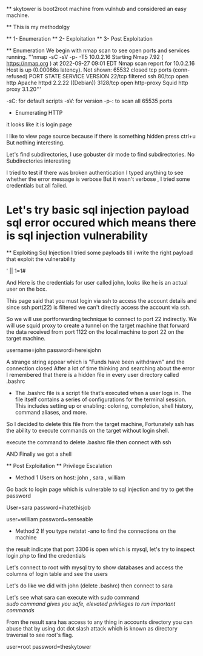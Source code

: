 ** skytower is boot2root machine from vulnhub and considered an easy machine.

** This is my methodolgy 

** 1- Enumeration 
** 2- Exploitation
** 3- Post Exploitation

** Enumeration
We begin with nmap scan to see open ports and services running.
'''nmap -sC -sV -p- -T5 10.0.2.16
Starting Nmap 7.92 ( https://nmap.org ) at 2022-09-27 09:01 EDT
Nmap scan report for 10.0.2.16
Host is up (0.00086s latency).
Not shown: 65532 closed tcp ports (conn-refused)
PORT     STATE    SERVICE    VERSION
22/tcp   filtered ssh
80/tcp   open     http       Apache httpd 2.2.22 ((Debian))
3128/tcp open     http-proxy Squid http proxy 3.1.20'''

-sC: for default scripts
-sV: for version 
-p-: to scan all 65535 ports

* Enumerating HTTP 

it looks like it is login page 

I like to view page source because if there is something hidden press ctrl+u 
But nothing interesting.

Let's find subdirectories, I use gobuster dir mode to find subdirectories.
No Subdirectories interesting

I tried to test if there was broken authentication
I typed anything to see whether the error message is verbose
But it wasn't verbose , I tried some credentials but all failed.

Let's try basic sql injection payload
sql error occured which means there is sql injection vulnerability
==================================================
** Exploiting Sql Injection
I tried some payloads till i write the right payload that exploit the vulnerability

   ' || 1=1#
   
And Here is the credentials for user called john, looks like he is an actual user on the box.

This page said that you must login via ssh to access the account details and since ssh port(22) is filtered we can't directly access the account via ssh. 

So we will use portforwarding technique to connect to port 22 indirectly.
We will use squid proxy to create a tunnel on the target machine that forward the data received from port 1122 on the local machine to port 22 on the target machine.

username=john
password=hereisjohn

A strange string appear which is "Funds have been withdrawn" and the connection closed 
After a lot of time thinking and searching about the error I remembered that there is a hidden file in every user directory called .bashrc

* The .bashrc file is a script file that’s executed when a user logs in. The file itself contains a series of configurations for the terminal session. This includes setting up or enabling: coloring, completion, shell history, command aliases, and more.

So I decided to delete this file from the target machine, Fortunately ssh has the ability to execute commands on the target without login shell.

execute the command to delete .bashrc file then connect with ssh 

AND Finally we got a shell

** Post Exploitation
** Privilege Escalation
* Method 1
Users on host: john , sara , william

Go back to login page which is vulnerable to sql injection and try to get the password 

User=sara
password=ihatethisjob 

user=william
password=senseable 

* Method 2
If you type netstat -ano to find the connections on the machine 

the result indicate that port 3306 is open which is mysql, let's try to inspect login.php to find the credentials

Let's connect to root with mysql 
try to show databases and access the columns of login table and see the users 






Let's do like we did with john (delete .bashrc) then connect to sara

Let's see what sara can execute with sudo command  
*sudo command gives you safe, elevated privileges to run important commands*

From the result sara has access to any thing in accounts directory you can abuse that by using dot dot slash attack which is known as directory traversal to see root's flag.

 

user=root
password=theskytower



